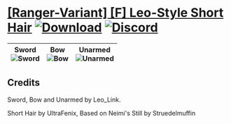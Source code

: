 # [\[Ranger-Variant\] \[F\] Leo-Style Short Hair](https://github.com/Klokinator/FE-Repo/tree/main/Battle%20Animations/Mounted%20-%20Cavs,%20Paladins,%20Rangers/%5BRanger-Variant%5D%20%5BF%5D%20Leo-Style%20Short%20Hair) [![Download](https://img.shields.io/badge/Download--red?style=social&logo=github)](https://minhaskamal.github.io/DownGit/#/home?url=https://github.com/Klokinator/FE-Repo/tree/main/Battle%20Animations/Mounted%20-%20Cavs,%20Paladins,%20Rangers/%5BRanger-Variant%5D%20%5BF%5D%20Leo-Style%20Short%20Hair) [![Discord](https://img.shields.io/badge/Discord--blue?style=social&logo=discord)](https://discord.gg/C7VNGnyTPA)

| <b>Sword</b><br/><img alt="Sword" src="https://raw.githubusercontent.com/Klokinator/FE-Repo/main/Battle%20Animations/Mounted%20-%20Cavs,%20Paladins,%20Rangers/%5BRanger-Variant%5D%20%5BF%5D%20Leo-Style%20Short%20Hair/1.%20Sword/Sword.gif"/> | <b>Bow</b><br/><img alt="Bow" src="https://raw.githubusercontent.com/Klokinator/FE-Repo/main/Battle%20Animations/Mounted%20-%20Cavs,%20Paladins,%20Rangers/%5BRanger-Variant%5D%20%5BF%5D%20Leo-Style%20Short%20Hair/5.%20Bow/Bow.gif"/> | <b>Unarmed</b><br/><img alt="Unarmed" src="https://raw.githubusercontent.com/Klokinator/FE-Repo/main/Battle%20Animations/Mounted%20-%20Cavs,%20Paladins,%20Rangers/%5BRanger-Variant%5D%20%5BF%5D%20Leo-Style%20Short%20Hair/8.%20Unarmed/Unarmed.gif"/> |
| :---: | :---: | :---: |

## Credits

Sword, Bow and Unarmed by Leo_Link.

Short Hair by UltraFenix, Based on Neimi's Still by Struedelmuffin

